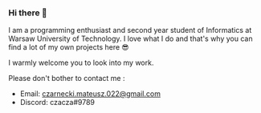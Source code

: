 ### Hi there 👋

I am a programming enthusiast and second year student of Informatics at Warsaw University of Technology. I love what I do and that's why you can find a lot of my own projects here :sunglasses:

I warmly welcome you to look into my work.

Please don't bother to contact me :
- Email: czarnecki.mateusz.022@gmail.com
- Discord: czacza#9789

<!--
**czaacza/czaacza** is a ✨ _special_ ✨ repository because its `README.md` (this file) appears on your GitHub profile.

Here are some ideas to get you started:

- 🔭 I’m currently working on ...
- 🌱 I’m currently learning ...
- 👯 I’m looking to collaborate on ...
- 🤔 I’m looking for help with ...
- 💬 Ask me about ...
- 📫 How to reach me: ...
- 😄 Pronouns: ...
- ⚡ Fun fact: ...
-->
